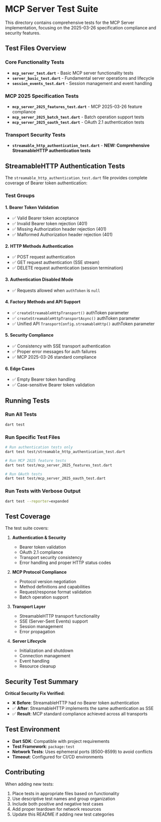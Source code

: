 # MCP Server Test Suite

This directory contains comprehensive tests for the MCP Server implementation, focusing on the 2025-03-26 specification compliance and security features.

## Test Files Overview

### Core Functionality Tests
- **`mcp_server_test.dart`** - Basic MCP server functionality tests
- **`server_basic_test.dart`** - Fundamental server operations and lifecycle
- **`session_events_test.dart`** - Session management and event handling

### MCP 2025 Specification Tests
- **`mcp_server_2025_features_test.dart`** - MCP 2025-03-26 feature compliance
- **`mcp_server_2025_batch_test.dart`** - Batch operation support tests
- **`mcp_server_2025_oauth_test.dart`** - OAuth 2.1 authentication tests

### Transport Security Tests
- **`streamable_http_authentication_test.dart`** - **NEW: Comprehensive StreamableHTTP authentication tests**

## StreamableHTTP Authentication Tests

The `streamable_http_authentication_test.dart` file provides complete coverage of Bearer token authentication:

### Test Groups

#### 1. Bearer Token Validation
- ✅ Valid Bearer token acceptance
- ✅ Invalid Bearer token rejection (401)
- ✅ Missing Authorization header rejection (401)
- ✅ Malformed Authorization header rejection (401)

#### 2. HTTP Methods Authentication
- ✅ POST request authentication
- ✅ GET request authentication (SSE stream)
- ✅ DELETE request authentication (session termination)

#### 3. Authentication Disabled Mode
- ✅ Requests allowed when `authToken` is `null`

#### 4. Factory Methods and API Support
- ✅ `createStreamableHttpTransport()` authToken parameter
- ✅ `createStreamableHttpTransportAsync()` authToken parameter
- ✅ Unified API `TransportConfig.streamableHttp()` authToken parameter

#### 5. Security Compliance
- ✅ Consistency with SSE transport authentication
- ✅ Proper error messages for auth failures
- ✅ MCP 2025-03-26 standard compliance

#### 6. Edge Cases
- ✅ Empty Bearer token handling
- ✅ Case-sensitive Bearer token validation

## Running Tests

### Run All Tests
```bash
dart test
```

### Run Specific Test Files
```bash
# Run authentication tests only
dart test test/streamable_http_authentication_test.dart

# Run MCP 2025 feature tests
dart test test/mcp_server_2025_features_test.dart

# Run OAuth tests
dart test test/mcp_server_2025_oauth_test.dart
```

### Run Tests with Verbose Output
```bash
dart test --reporter=expanded
```

## Test Coverage

The test suite covers:

1. **Authentication & Security**
   - Bearer token validation
   - OAuth 2.1 compliance
   - Transport security consistency
   - Error handling and proper HTTP status codes

2. **MCP Protocol Compliance**
   - Protocol version negotiation
   - Method definitions and capabilities
   - Request/response format validation
   - Batch operation support

3. **Transport Layer**
   - StreamableHTTP transport functionality
   - SSE (Server-Sent Events) support
   - Session management
   - Error propagation

4. **Server Lifecycle**
   - Initialization and shutdown
   - Connection management
   - Event handling
   - Resource cleanup

## Security Test Summary

**Critical Security Fix Verified:**
- ❌ **Before**: StreamableHTTP had no Bearer token authentication
- ✅ **After**: StreamableHTTP implements the same authentication as SSE
- ✅ **Result**: MCP standard compliance achieved across all transports

## Test Environment

- **Dart SDK**: Compatible with project requirements
- **Test Framework**: `package:test`
- **Network Tests**: Uses ephemeral ports (8500-8599) to avoid conflicts
- **Timeout**: Configured for CI/CD environments

## Contributing

When adding new tests:

1. Place tests in appropriate files based on functionality
2. Use descriptive test names and group organization
3. Include both positive and negative test cases
4. Add proper teardown for network resources
5. Update this README if adding new test categories